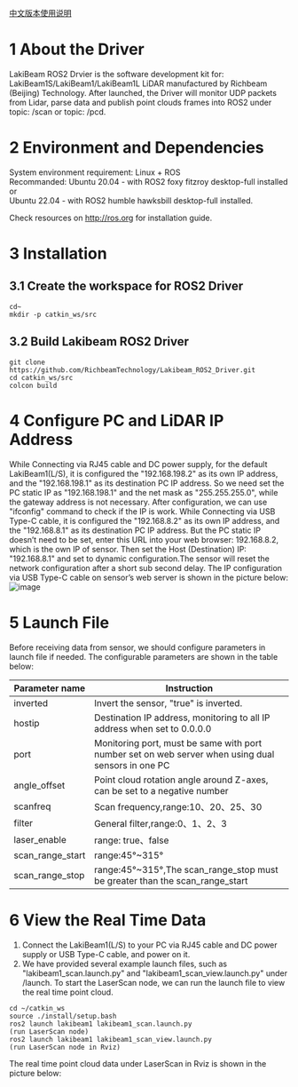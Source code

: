 [中文版本使用说明](<https://github.com/RichbeamTechnology/Lakibeam_ROS2_Driver/blob/main/README_CN.md>)

# 1 About the Driver

LakiBeam ROS2 Drvier is the software development kit for: LakiBeam1S/LakiBeam1/LakiBeam1L LiDAR manufactured by Richbeam (Beijing) Technology. After launched, the Driver will monitor UDP packets from Lidar, parse data and publish point clouds frames into ROS2 under topic: /scan or topic: /pcd.

# 2 Environment and Dependencies

System environment requirement: Linux + ROS  
Recommanded: 
Ubuntu 20.04 - with ROS2 foxy fitzroy desktop-full installed or  
Ubuntu 22.04 - with ROS2 humble hawksbill desktop-full installed.  

Check resources on http://ros.org for installation guide.

# 3 Installation
## 3.1 Create the workspace for ROS2 Driver
```
cd~
mkdir -p catkin_ws/src
```
## 3.2 Build Lakibeam ROS2 Driver
```
git clone https://github.com/RichbeamTechnology/Lakibeam_ROS2_Driver.git
cd catkin_ws/src
colcon build
```

# 4 Configure PC and LiDAR IP Address

While Connecting via RJ45 cable and DC power supply, for the default LakiBeam1(L/S), it is configured the "192.168.198.2" as its own IP address, and the "192.168.198.1" as its destination PC IP address. So we need set the PC static IP as "192.168.198.1" and the net mask as "255.255.255.0", while the gateway address is not necessary. After configuration, we can use "ifconfig" command to check if the IP is work. While Connecting via USB Type-C cable, it is configured the "192.168.8.2" as its own IP address, and the "192.168.8.1" as its destination PC IP address. But the PC static IP doesn’t need to be set, enter this URL into your web browser: 192.168.8.2, which is the own IP of sensor. Then set the Host (Destination) IP: "192.168.8.1" and set to dynamic configuration.The sensor will reset the network configuration after a short sub second delay. The IP configuration via USB Type-C cable on sensor’s web server is shown in the picture below:
![image](https://github.com/RichbeamTechnology/Lakibeam_ROS1_Driver/assets/158011589/12fc36b3-78a4-4320-aa58-a28f3545c2e2)

# 5 Launch File

Before receiving data from sensor, we should configure parameters in launch file if needed. The configurable parameters are shown in the table below:

| Parameter name     | Instruction     | 
| -------- | -------- |
| inverted | Invert the sensor, "true" is inverted. |
| hostip | Destination IP address, monitoring to all IP address when set to 0.0.0.0 |
| port | Monitoring port, must be same with port number set on web server when using dual sensors in one PC |
| angle_offset | Point cloud rotation angle around Z-axes, can be set to a negative number |
| scanfreq | Scan frequency,range:10、20、25、30 |
| filter | General filter,range:0、1、2、3 |
| laser_enable | range: true、false |
| scan_range_start | range:45°~315° |
| scan_range_stop | range:45°~315°,The scan_range_stop must be greater than the scan_range_start |


# 6 View the Real Time Data
1. Connect the LakiBeam1(L/S) to your PC via RJ45 cable and DC power supply or USB Type-C cable, and power on it.
2. We have provided several example launch files, such as "lakibeam1_scan.launch.py" and "lakibeam1_scan_view.launch.py" under /launch. To start the LaserScan node, we can run the launch file to view the real time point cloud.
```
cd ~/catkin_ws
source ./install/setup.bash
ros2 launch lakibeam1 lakibeam1_scan.launch.py
(run LaserScan node)
ros2 launch lakibeam1 lakibeam1_scan_view.launch.py
(run LaserScan node in Rviz)
```
The real time point cloud data under LaserScan in Rviz is shown in the picture below:

